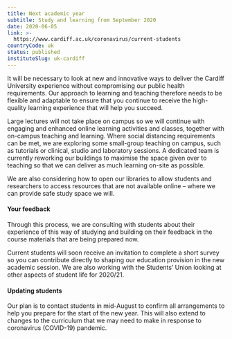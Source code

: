 ```yaml
---
title: Next academic year
subtitle: Study and learning from September 2020
date: 2020-06-05
link: >-
  https://www.cardiff.ac.uk/coronavirus/current-students
countryCode: uk
status: published
instituteSlug: uk-cardiff
---
```

It will be necessary to look at new and innovative ways to deliver the Cardiff University experience without compromising our public health requirements. Our approach to learning and teaching therefore needs to be flexible and adaptable to ensure that you continue to receive the high-quality learning experience that will help you succeed.

Large lectures will not take place on campus so we will continue with engaging and enhanced online learning activities and classes, together with on-campus teaching and learning. Where social distancing requirements can be met, we are exploring some small-group teaching on campus, such as tutorials or clinical, studio and laboratory sessions. A dedicated team is currently reworking our buildings to maximise the space given over to teaching so that we can deliver as much learning on-site as possible.

We are also considering how to open our libraries to allow students and researchers to access resources that are not available online – where we can provide safe study space we will.

#### Your feedback

Through this process, we are consulting with students about their experience of this way of studying and building on their feedback in the course materials that are being prepared now.

Current students will soon receive an invitation to complete a short survey so you can contribute directly to shaping our education provision in the new academic session. We are also working with the Students’ Union looking at other aspects of student life for 2020/21.

#### Updating students

Our plan is to contact students in mid-August to confirm all arrangements to help you prepare for the start of the new year. This will also extend to changes to the curriculum that we may need to make in response to coronavirus (COVID-19) pandemic.

